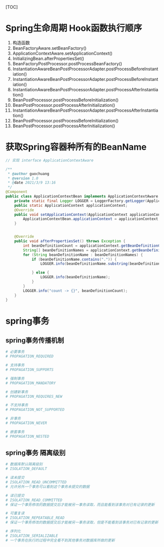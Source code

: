 [TOC]

# Spring生命周期 Hook函数执行顺序

1. 构造函数
2. BeanFactoryAware.setBeanFactory()
3. ApplicationContextAware.setApplicationContext()
4. InitializingBean.afterPropertiesSet()
5. BeanFactoryPostProcessor.postProcessBeanFactory()
6. InstantiationAwareBeanPostProcessorAdapter.postProcessBeforeInstantiation()
7. InstantiationAwareBeanPostProcessorAdapter.postProcessBeforeInstantiation()
8. InstantiationAwareBeanPostProcessorAdapter.postProcessAfterInstantiation()
9. BeanPostProcessor.postProcessBeforeInitialization()
10. BeanPostProcessor.postProcessAfterInitialization()
11. InstantiationAwareBeanPostProcessorAdapter.postProcessAfterInstantiation()
12. BeanPostProcessor.postProcessBeforeInitialization()
13. BeanPostProcessor.postProcessAfterInitialization()

# 获取Spring容器种所有的BeanName

```java
// 实现 interface ApplicationContextAware

/**
 * @author guochuang
 * @version 1.0
 * @date 2021/3/9 13:16
 */
@Component
public class ApplicationContextBean implements ApplicationContextAware, InitializingBean {
    private static final Logger LOGGER = LoggerFactory.getLogger(ApplicationContextBean.class);
    public static ApplicationContext applicationContext;
    @Override
    public void setApplicationContext(ApplicationContext applicationContext) throws BeansException {
        ApplicationContextBean.applicationContext = applicationContext;
    }


    @Override
    public void afterPropertiesSet() throws Exception {
        int beanDefinitionCount = applicationContext.getBeanDefinitionCount();
        String[] beanDefinitionNames = applicationContext.getBeanDefinitionNames();
        for (String beanDefinitionName : beanDefinitionNames) {
            if (beanDefinitionName.contains(".")) {
                LOGGER.info(beanDefinitionName.substring(beanDefinitionName.lastIndexOf(".") + 1));

            } else {
                LOGGER.info(beanDefinitionName);
            }
        }
        LOGGER.info("count -> {}", beanDefinitionCount);
    }
}
```



# spring事务

## spring事务传播机制

```sh
# 必要事务
# PROPAGATION_REQUIRED

# 支持事务
# PROPAGATION_SUPPORTS

# 强制事务
# PROPAGATION_MANDATORY

# 创建新事务
# PROPAGATION_REQUIRES_NEW

# 不支持事务
# PROPAGATION_NOT_SUPPORTED

# 非事务
# PROPAGATION_NEVER

# 嵌套事务
# PROPAGATION_NESTED
```

## spring事务 隔离级别

```sh
# 数据库默认隔离级别
# ISOLATION_DEFAULT

# 读未提交
# ISOLATION_READ_UNCOMMITTED
# 允许另外一个事务可以看到这个事务未提交的数据

# 读已提交
# ISOLATION_READ_COMMITTED
# 保证一个事务修改的数据提交后才能被另一事务读取，而且能看到该事务对已有记录的更新

# 可重复读
# ISOLATION_REPEATABLE_READ
# 保证一个事务修改的数据提交后才能被另一事务读取，但是不能看到该事务对已有记录的更新

# 序列化
# ISOLATION_SERIALIZABLE
# 一个事务在执行的过程中完全看不到其他事务对数据库所做的更新
```





